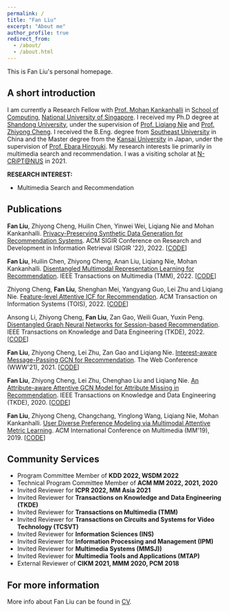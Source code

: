 ```yaml
---
permalink: /
title: "Fan Liu"
excerpt: "About me"
author_profile: true
redirect_from: 
  - /about/
  - /about.html
---
```

This is Fan Liu's personal homepage.

## A short introduction
I am currently a Research Fellow with [Prof. Mohan Kankanhalli](https://www.comp.nus.edu.sg/~mohan/) in [School of Computing](https://www.comp.nus.edu.sg/), [National University of Singapore](https://www.nus.edu.sg/). I received my Ph.D degree at [Shandong University](https://www.sdu.edu.cn/), under the supervision of [Prof. Liqiang Nie](https://liqiangnie.github.io/index.html) and [Prof. Zhiyong Cheng](https://sites.google.com/view/zycheng). I received the B.Eng. degree from [Southeast University](https://www.seu.edu.cn/) in China and the Master degree from the [Kansai University](https://www.kansai-u.ac.jp/) in Japan, under the supervision of [Prof. Ebara Hiroyuki](https://gakujo.kansai-u.ac.jp/profile/en/3b9d26c7eb2cecuf4f1fdf+f7077b.html). My research interests lie primarily in multimedia search and recommendation. I was a visiting scholar at [N-CRiPT@NUS](https://ncript.comp.nus.edu.sg/) in 2021.

<b>RESEARCH INTEREST:</b>
* Multimedia Search and Recommendation


## Publications

**Fan Liu**, Zhiyong Cheng, Huilin Chen, Yinwei Wei, Liqiang Nie and Mohan Kankanhalli. [Privacy-Preserving Synthetic Data Generation for Recommendation Systems](https://dl.acm.org/doi/abs/10.1145/3477495.3532044). ACM SIGIR Conference on Research and Development in Information Retrieval (SIGIR '22), 2022. [[CODE](https://github.com/HuilinChenJN/UPC-SDG)]

**Fan Liu**, Huilin Chen, Zhiyong Cheng, Anan Liu, Liqiang Nie, Mohan Kankanhalli. [Disentangled Multimodal Representation Learning for Recommendation](https://arxiv.org/abs/2203.05406). IEEE Transactions on Multimedia (TMM), 2022. [[CODE](https://github.com/liufancs/DMRL)]

Zhiyong Cheng, **Fan Liu**, Shenghan Mei, Yangyang Guo, Lei Zhu and Liqiang Nie. [Feature-level Attentive ICF for Recommendation](https://arxiv.org/abs/2102.10745). ACM Transaction on Information Systems (TOIS), 2022. [[CODE](https://github.com/liufancs/FLA)]

Ansong Li, Zhiyong Cheng, **Fan Liu**, Zan Gao, Weili Guan, Yuxin Peng. [Disentangled Graph Neural Networks for Session-based Recommendation](https://arxiv.org/abs/2201.03482). IEEE Transactions on Knowledge and Data Engineering (TKDE), 2022. [[CODE](https://github.com/AnsongLi/Disen-GNN)]

**Fan Liu**, Zhiyong Cheng, Lei Zhu, Zan Gao and Liqiang Nie. [Interest-aware Message-Passing GCN for Recommendation](https://arxiv.org/pdf/2102.10044.pdf). The Web Conference (WWW'21), 2021. [[CODE](https://github.com/liufancs/IMP_GCN)]

**Fan Liu**, Zhiyong Cheng, Lei Zhu, Chenghao Liu and Liqiang Nie. [An Attribute-aware Attentive GCN Model for Attribute Missing in Recommendation](https://ieeexplore.ieee.org/document/9272360). IEEE Transactions on Knowledge and Data Engineering (TKDE), 2020. [[CODE](https://github.com/liufancs/a2_gcn)]

**Fan Liu**, Zhiyong Cheng, Changchang, Yinglong Wang, Liqiang Nie, Mohan Kankanhalli. [User Diverse Preference Modeling via Multimodal Attentive Metric Learning](https://arxiv.org/abs/1908.07738). ACM International Conference on Multimedia (MM'19), 2019. [[CODE](https://github.com/liufancs/MAML)]

## Community Services
* Program Committee Member of **KDD 2022, WSDM 2022** 
* Technical Program Committee Member of **ACM MM 2022, 2021, 2020**
* Invited Reviewer for **ICPR 2022, MM Asia 2021**
* Invited Reviewer for **Transactions on Knowledge and Data Engineering (TKDE)**
* Invited Reviewer for **Transactions on Multimedia (TMM)**
* Invited Reviewer for **Transactions on Circuits and Systems for Video Technology
 (TCSVT)**
* Invited Reviewer for **Information Sciences (INS)**
* Invited Reviewer for **Information Processing and Management (IPM)**
* Invited Reviewer for **Multimedia Systems (MMSJ))**
* Invited Reviewer for **Multimedia Tools and Applications (MTAP)**
* External Reviewer of **CIKM 2021, MMM 2020, PCM 2018**


## For more information
More info about Fan Liu can be found in [CV](https://liufancs.github.io/cv/).

